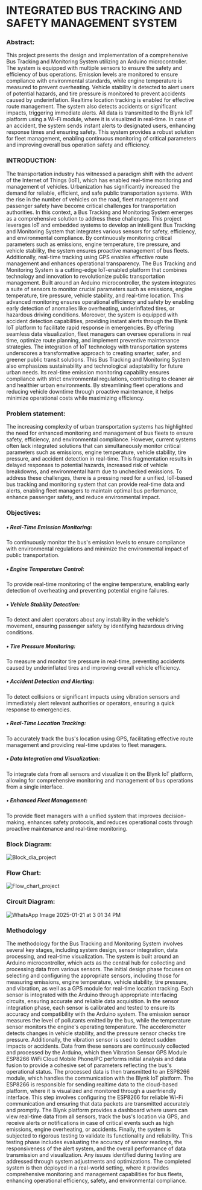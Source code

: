 # INTEGRATED BUS TRACKING AND SAFETY MANAGEMENT SYSTEM
### Abstract:
This project presents the design and implementation of a comprehensive Bus Tracking and
Monitoring System utilizing an Arduino microcontroller. The system is equipped with
multiple sensors to ensure the safety and efficiency of bus operations. Emission levels are
monitored to ensure compliance with environmental standards, while engine temperature is
measured to prevent overheating. Vehicle stability is detected to alert users of potential
hazards, and tire pressure is monitored to prevent accidents caused by underinflation. Realtime location tracking is enabled for effective route management. The system also detects
accidents or significant impacts, triggering immediate alerts. All data is transmitted to the
Blynk IoT platform using a Wi-Fi module, where it is visualized in real-time. In case of an
accident, the system sends instant alerts to designated users, enhancing response times and
ensuring safety. This system provides a robust solution for fleet management, enabling
continuous monitoring of critical parameters and improving overall bus operation safety and
efficiency.
### INTRODUCTION:
The transportation industry has witnessed a paradigm shift with the advent of the Internet of Things
(IoT), which has enabled real-time monitoring and management of vehicles. Urbanization has
significantly increased the demand for reliable, efficient, and safe public transportation systems. With
the rise in the number of vehicles on the road, fleet management and passenger safety have become
critical challenges for transportation authorities. In this context, a Bus Tracking and Monitoring System
emerges as a comprehensive solution to address these challenges. This project leverages IoT and
embedded systems to develop an intelligent Bus Tracking and Monitoring System that integrates various
sensors for safety, efficiency, and environmental compliance. By continuously monitoring critical
parameters such as emissions, engine temperature, tire pressure, and vehicle stability, the system ensures
proactive management of bus fleets. Additionally, real-time tracking using GPS enables effective route
management and enhances operational transparency.
The Bus Tracking and Monitoring System is a cutting-edge IoT-enabled platform that combines
technology and innovation to revolutionize public transportation management. Built around an Arduino
microcontroller, the system integrates a suite of sensors to monitor crucial parameters such as emissions,
engine temperature, tire pressure, vehicle stability, and real-time location. This advanced monitoring
ensures operational efficiency and safety by enabling early detection of anomalies like overheating,
underinflated tires, or hazardous driving conditions. Moreover, the system is equipped with accident
detection capabilities, providing instant alerts through the Blynk IoT platform to facilitate rapid response
in emergencies. By offering seamless data visualization, fleet managers can oversee operations in real
time, optimize route planning, and implement preventive maintenance strategies. The integration of IoT
technology with transportation systems underscores a transformative approach to creating smarter,
safer, and greener public transit solutions.
This Bus Tracking and Monitoring System also emphasizes sustainability and technological adaptability
for future urban needs. Its real-time emission monitoring capability ensures compliance with strict
environmental regulations, contributing to cleaner air and healthier urban environments. By
streamlining fleet operations and reducing vehicle downtime through proactive maintenance, it helps
minimize operational costs while maximizing efficiency. 

### Problem statement:
The increasing complexity of urban transportation systems has highlighted the need for
enhanced monitoring and management of bus fleets to ensure safety, efficiency, and
environmental compliance. However, current systems often lack integrated solutions that can
simultaneously monitor critical parameters such as emissions, engine temperature, vehicle
stability, tire pressure, and accident detection in real-time. This fragmentation results in
delayed responses to potential hazards, increased risk of vehicle breakdowns, and
environmental harm due to unchecked emissions. To address these challenges, there is a
pressing need for a unified, IoT-based bus tracking and monitoring system that can provide
real-time data and alerts, enabling fleet managers to maintain optimal bus performance,
enhance passenger safety, and reduce environmental impact.

### Objectives:
##### • Real-Time Emission Monitoring: 
To continuously monitor the bus's emission levels
to ensure compliance with environmental regulations and minimize the environmental
impact of public transportation.
##### • Engine Temperature Control: 
To provide real-time monitoring of the engine
temperature, enabling early detection of overheating and preventing potential engine
failures.
##### • Vehicle Stability Detection: 
To detect and alert operators about any instability in the
vehicle's movement, ensuring passenger safety by identifying hazardous driving
conditions.
##### • Tire Pressure Monitoring: 
To measure and monitor tire pressure in real-time,
preventing accidents caused by underinflated tires and improving overall vehicle
efficiency.
##### • Accident Detection and Alerting: 
To detect collisions or significant impacts using
vibration sensors and immediately alert relevant authorities or operators, ensuring a
quick response to emergencies.
##### • Real-Time Location Tracking: 
To accurately track the bus's location using GPS,
facilitating effective route management and providing real-time updates to fleet
managers.
##### • Data Integration and Visualization: 
To integrate data from all sensors and visualize
it on the Blynk IoT platform, allowing for comprehensive monitoring and
management of bus operations from a single interface.
##### • Enhanced Fleet Management: 
To provide fleet managers with a unified system that
improves decision-making, enhances safety protocols, and reduces operational costs
through proactive maintenance and real-time monitoring.

### Block Diagram:
![Block_dia_project](https://github.com/user-attachments/assets/af08f776-c2bf-4dee-aadc-d361a323b2e3)

### Flow Chart:
![Flow_chart_project](https://github.com/user-attachments/assets/82f1f9bf-30f6-421c-be01-334a4f367396)

### Circuit Diagram:
![WhatsApp Image 2025-01-21 at 3 01 34 PM](https://github.com/user-attachments/assets/9496da98-bd64-4e5a-8152-6ce37ada8cc7)

### Methodology
The methodology for the Bus Tracking and Monitoring System involves several key stages,
including system design, sensor integration, data processing, and real-time visualization. The
system is built around an Arduino microcontroller, which acts as the central hub for
collecting and processing data from various sensors. The initial design phase focuses on
selecting and configuring the appropriate sensors, including those for measuring emissions,
engine temperature, vehicle stability, tire pressure, and vibration, as well as a GPS module for
real-time location tracking. Each sensor is integrated with the Arduino through appropriate
interfacing circuits, ensuring accurate and reliable data acquisition.
In the sensor integration phase, each sensor is calibrated and tested to ensure its accuracy and
compatibility with the Arduino system. The emission sensor measures the level of pollutants
emitted by the bus, while the temperature sensor monitors the engine's operating temperature.
The accelerometer detects changes in vehicle stability, and the pressure sensor checks tire
pressure. Additionally, the vibration sensor is used to detect sudden impacts or accidents.
Data from these sensors are continuously collected and processed by the Arduino, which then
Vibration
Sensor
GPS Module
ESP8266
WiFi
Cloud
Mobile
Phone/PC
performs initial analysis and data fusion to provide a cohesive set of parameters reflecting the
bus's operational status.
The processed data is then transmitted to an ESP8266 module, which handles the
communication with the Blynk IoT platform. The ESP8266 is responsible for sending realtime data to the cloud-based platform, where it is visualized and monitored through a userfriendly interface. This step involves configuring the ESP8266 for reliable Wi-Fi
communication and ensuring that data packets are transmitted accurately and promptly. The
Blynk platform provides a dashboard where users can view real-time data from all sensors,
track the bus's location via GPS, and receive alerts or notifications in case of critical events
such as high emissions, engine overheating, or accidents.
Finally, the system is subjected to rigorous testing to validate its functionality and reliability.
This testing phase includes evaluating the accuracy of sensor readings, the responsiveness of
the alert system, and the overall performance of data transmission and visualization. Any
issues identified during testing are addressed through system adjustments and optimizations.
The completed system is then deployed in a real-world setting, where it provides
comprehensive monitoring and management capabilities for bus fleets, enhancing operational
efficiency, safety, and environmental compliance.







